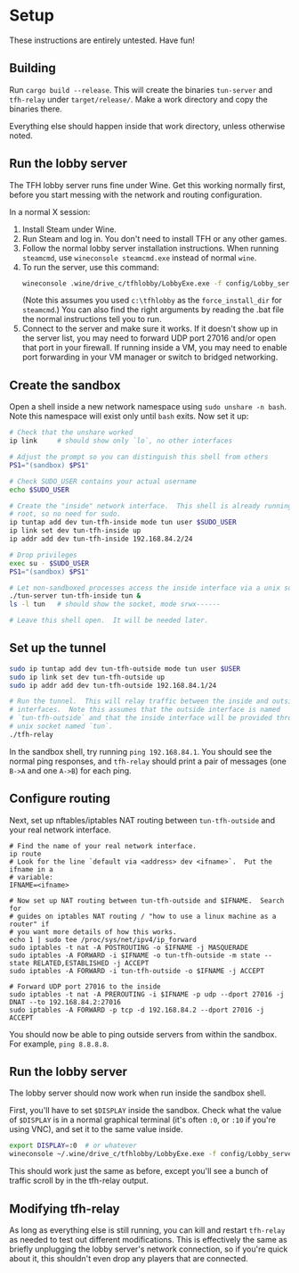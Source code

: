 # Setup

These instructions are entirely untested.  Have fun!


## Building

Run `cargo build --release`.  This will create the binaries `tun-server` and
`tfh-relay` under `target/release/`.  Make a work directory and copy the
binaries there.

Everything else should happen inside that work directory, unless otherwise
noted.


## Run the lobby server

The TFH lobby server runs fine under Wine.  Get this working normally first,
before you start messing with the network and routing configuration.

In a normal X session:

 1. Install Steam under Wine.
 2. Run Steam and log in.  You don't need to install TFH or any other games.
 3. Follow the normal lobby server installation instructions.  When running
    `steamcmd`, use `wineconsole steamcmd.exe` instead of normal `wine`.
 4. To run the server, use this command:
    ```sh
    wineconsole .wine/drive_c/tfhlobby/LobbyExe.exe -f config/Lobby_server.geoproj -i
    ```
    (Note this assumes you used `c:\tfhlobby` as the `force_install_dir` for
    `steamcmd`.)  You can also find the right arguments by reading the .bat
    file the normal instructions tell you to run.
 5. Connect to the server and make sure it works.  If it doesn't show up in the
    server list, you may need to forward UDP port 27016 and/or open that port
    in your firewall.  If running inside a VM, you may need to enable port
    forwarding in your VM manager or switch to bridged networking.


## Create the sandbox

Open a shell inside a new network namespace using `sudo unshare -n bash`.  Note
this namespace will exist only until `bash` exits.  Now set it up:

```sh
# Check that the unshare worked
ip link     # should show only `lo`, no other interfaces

# Adjust the prompt so you can distinguish this shell from others
PS1="(sandbox) $PS1"

# Check SUDO_USER contains your actual username
echo $SUDO_USER

# Create the "inside" network interface.  This shell is already running as
# root, so no need for sudo.
ip tuntap add dev tun-tfh-inside mode tun user $SUDO_USER
ip link set dev tun-tfh-inside up
ip addr add dev tun-tfh-inside 192.168.84.2/24

# Drop privileges
exec su - $SUDO_USER
PS1="(sandbox) $PS1"

# Let non-sandboxed processes access the inside interface via a unix socket
./tun-server tun-tfh-inside tun &
ls -l tun   # should show the socket, mode srwx------

# Leave this shell open.  It will be needed later.
```


## Set up the tunnel

```sh
sudo ip tuntap add dev tun-tfh-outside mode tun user $USER
sudo ip link set dev tun-tfh-outside up
sudo ip addr add dev tun-tfh-outside 192.168.84.1/24

# Run the tunnel.  This will relay traffic between the inside and outside
# interfaces.  Note this assumes that the outside interface is named
# `tun-tfh-outside` and that the inside interface will be provided through a
# unix socket named `tun`.
./tfh-relay
```

In the sandbox shell, try running `ping 192.168.84.1`.  You should see the
normal ping responses, and `tfh-relay` should print a pair of messages (one
`B->A` and one `A->B`) for each ping.


## Configure routing

Next, set up nftables/iptables NAT routing between `tun-tfh-outside` and your
real network interface.

```
# Find the name of your real network interface.
ip route
# Look for the line `default via <address> dev <ifname>`.  Put the ifname in a
# variable:
IFNAME=<ifname>

# Now set up NAT routing between tun-tfh-outside and $IFNAME.  Search for
# guides on iptables NAT routing / "how to use a linux machine as a router" if
# you want more details of how this works.
echo 1 | sudo tee /proc/sys/net/ipv4/ip_forward
sudo iptables -t nat -A POSTROUTING -o $IFNAME -j MASQUERADE
sudo iptables -A FORWARD -i $IFNAME -o tun-tfh-outside -m state --state RELATED,ESTABLISHED -j ACCEPT
sudo iptables -A FORWARD -i tun-tfh-outside -o $IFNAME -j ACCEPT

# Forward UDP port 27016 to the inside
sudo iptables -t nat -A PREROUTING -i $IFNAME -p udp --dport 27016 -j DNAT --to 192.168.84.2:27016
sudo iptables -A FORWARD -p tcp -d 192.168.84.2 --dport 27016 -j ACCEPT
```

You should now be able to ping outside servers from within the sandbox.  For
example, `ping 8.8.8.8`.


## Run the lobby server

The lobby server should now work when run inside the sandbox shell.

First, you'll have to set `$DISPLAY` inside the sandbox.  Check what the value
of `$DISPLAY` is in a normal graphical terminal (it's often `:0`, or `:10` if
you're using VNC), and set it to the same value inside.

```sh
export DISPLAY=:0  # or whatever
wineconsole ~/.wine/drive_c/tfhlobby/LobbyExe.exe -f config/Lobby_server.geoproj -i
```

This should work just the same as before, except you'll see a bunch of traffic
scroll by in the tfh-relay output.


## Modifying tfh-relay

As long as everything else is still running, you can kill and restart
`tfh-relay` as needed to test out different modifications.  This is effectively
the same as briefly unplugging the lobby server's network connection, so if
you're quick about it, this shouldn't even drop any players that are connected.
